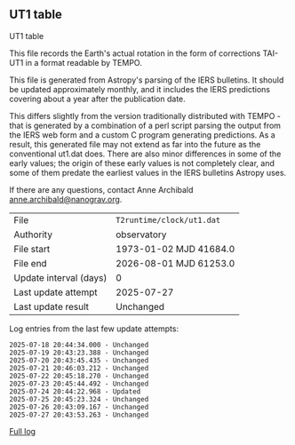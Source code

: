 
## UT1 table

UT1 table

This file records the Earth's actual rotation in the form of
corrections TAI-UT1 in a format readable by TEMPO.

This file is generated from Astropy's parsing of the IERS
bulletins. It should be updated approximately monthly, and it
includes the IERS predictions covering about a year after the
publication date.

This differs slightly from the version traditionally distributed
with TEMPO - that is generated by a combination of a perl script
parsing the output from the IERS web form and a custom C program
generating predictions. As a result, this generated file may not
extend as far into the future as the conventional ut1.dat does.
There are also minor differences in some of the early values; the
origin of these early values is not completely clear, and some of
them predate the earliest values in the IERS bulletins Astropy uses.

If there are any questions, contact Anne Archibald
<anne.archibald@nanograv.org>.

|     |     |
|:--- |:--- |
| File | `T2runtime/clock/ut1.dat` |
| Authority | observatory |
| File start | 1973-01-02 MJD 41684.0 |
| File end | 2026-08-01 MJD 61253.0 |
| Update interval (days) | 0 |
| Last update attempt | 2025-07-27 |
| Last update result | Unchanged |

Log entries from the last few update attempts:
```
2025-07-18 20:44:34.000 - Unchanged
2025-07-19 20:43:23.388 - Unchanged
2025-07-20 20:43:45.435 - Unchanged
2025-07-21 20:46:03.212 - Unchanged
2025-07-22 20:45:18.270 - Unchanged
2025-07-23 20:45:44.492 - Unchanged
2025-07-24 20:44:22.968 - Updated
2025-07-25 20:45:23.324 - Unchanged
2025-07-26 20:43:09.167 - Unchanged
2025-07-27 20:43:53.263 - Unchanged
```
[Full log](https://raw.githubusercontent.com/ipta/pulsar-clock-corrections/main/log/T2runtime/clock/ut1.dat.log)
